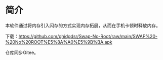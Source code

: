 # 简介
本软件通过将内存引入闪存的方式实现内存拓展，从而在手机卡顿时释放内存。

下载：https://github.com/ghidgdsr/Swap-No-Root/raw/main/SWAP%20-%20No%20ROOT%E5%8A%A0%E5%9B%BA.apk

仓库同步Gitee。
